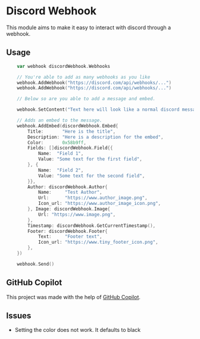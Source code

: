 # Discord Webhook

This module aims to make it easy to interact with discord through a webhook.


## Usage

```go
    var webhook discordWebhook.Webhooks

    // You're able to add as many webhooks as you like
	webhook.AddWebhook("https://discord.com/api/webhooks/...")
	webhook.AddWebhook("https://discord.com/api/webhooks/...")

    // Below so are you able to add a message and embed.

	webhook.SetContent("Text here will look like a normal discord message")

    // Adds an embed to the message.
	webhook.AddEmbed(discordWebhook.Embed{
		Title:       "Here is the title",
		Description: "Here is a description for the embed",
		Color:       0x58b9ff,
		Fields: []discordWebhook.Field{{
			Name:  "Field 1",
			Value: "Some text for the first field",
		}, {
			Name:  "Field 2",
			Value: "Some text for the second field",
		}},
		Author: discordWebhook.Author{
			Name:     "Test Author",
			Url:      "https://www.author_image.png",
			Icon_url: "https://www.author_image_icon.png",
		}, Image: discordWebhook.Image{
			Url: "https://www.image.png",
		},
		Timestamp: discordWebhook.GetCurrentTimestamp(),
		Footer: discordWebhook.Footer{
			Text:     "Footer text",
			Icon_url: "https://www.tiny_footer_icon.png",
		},
	})

	webhook.Send()

```


## GitHub Copilot

This project was made with the help of [GitHub Copilot](https://copilot.github.com/).

## Issues

* Setting the color does not work. It defaults to black